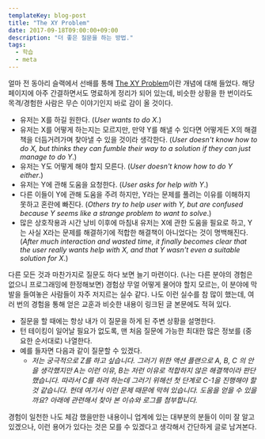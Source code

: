 ```yaml
---
templateKey: blog-post
title: "The XY Problem"
date: 2017-09-18T09:00:00+09:00
description: "더 좋은 질문을 하는 방법."
tags:
  - 학습
  - meta
---
```

얼마 전 동아리 슬랙에서 선배를 통해 [The XY Problem](http://xyproblem.info/)이란 개념에 대해 들었다. 해당 페이지에 아주 간결하면서도 명료하게 정리가 되어 있는데, 비슷한 상황을 한 번이라도 목격/경험한 사람은 무슨 이야기인지 바로 감이 올 것이다.

- 유저는 X를 하길 원한다. (*User wants to do X*.)
- 유저는 X를 어떻게 하는지는 모르지만, 만약 Y를 해낼 수 있다면 어떻게든 X의 해결책을 더듬거려가며 찾아낼 수 있을 것이라 생각한다. (*User doesn't know how to do X, but thinks they can fumble their way to a solution if they can just manage to do Y*.)
- 유저는 Y도 어떻게 해야 할지 모른다. (*User doesn't know how to do Y either*.)
- 유저는 Y에 관해 도움을 요청한다. (*User asks for help with Y*.)
- 다른 이들이 Y에 관해 도움을 주려 하지만, Y라는 문제를 풀려는 이유를 이해하지 못하고 혼란에 빠진다. (*Others try to help user with Y, but are confused because Y seems like a strange problem to want to solve*.)
- 많은 상호작용과 시간 낭비 이후에 마침내 유저는 X에 관한 도움을 필요로 하고, Y는 사실 X라는 문제를 해결하기에 적합한 해결책이 아니었다는 것이 명백해진다. (*After much interaction and wasted time, it finally becomes clear that the user really wants help with X, and that Y wasn't even a suitable solution for X*.)

다른 모든 것과 마찬가지로 질문도 하다 보면 늘기 마련이다. (나는 다른 분야의 경험은 없으니 프로그래밍에 한정해보면) 경험상 무얼 어떻게 물어야 할지 모르는, 이 분야에 막 발을 들여놓은 사람들이 자주 저지르는 실수 같다. 나도 이런 실수를 참 많이 했는데, 여러 번의 경험을 통해 얻은 교훈과 비슷한 내용이 링크된 글 본문에도 적혀 있다.

- 질문을 할 때에는 항상 내가 이 질문을 하게 된 주변 상황을 설명한다.
- 턴 테이킹이 일어날 필요가 없도록, 맨 처음 질문에 가능한 최대한 많은 정보를 (중요한 순서대로) 나열한다.
- 예를 들자면 다음과 같이 질문할 수 있겠다.
    - *저는 궁극적으로 Z를 하고 싶습니다. 그러기 위한 액션 플랜으로 A, B, C 의 안을 생각했지만 A는 이런 이유, B는 저런 이유로 적합하지 않은 해결책이라 판단했습니다. 따라서 C를 하려 하는데 그러기 위해선 첫 단계로 C-1을 진행해야 할 것 같습니다. 헌데 여기서 이런 문제 때문에 막혀 있습니다. 도움을 얻을 수 있을까요? 아래에 관련해서 찾아 본 이슈와 로그를 첨부합니다.*

경험이 일천한 나도 체감 했을만한 내용이니 업계에 있는 대부분의 분들이 이미 잘 알고 있겠으나, 이런 용어가 있다는 것은 모를 수 있겠다고 생각해서 간단하게 글로 남겨본다.
